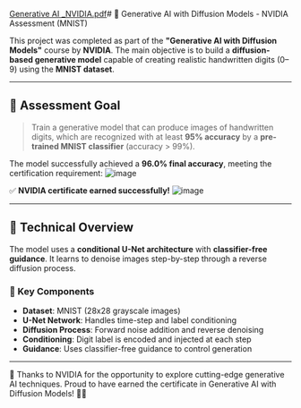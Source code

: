 [Generative AI _NVIDIA.pdf](https://github.com/user-attachments/files/19821207/Generative.AI._NVIDIA.pdf)# 🧠 Generative AI with Diffusion Models - NVIDIA Assessment (MNIST)

This project was completed as part of the **"Generative AI with Diffusion Models"** course by **NVIDIA**. The main objective is to build a **diffusion-based generative model** capable of creating realistic handwritten digits (0–9) using the **MNIST dataset**.

---

## 🎯 Assessment Goal

> Train a generative model that can produce images of handwritten digits, which are recognized with at least **95% accuracy** by a **pre-trained MNIST classifier** (accuracy > 99%).

The model successfully achieved a **96.0% final accuracy**, meeting the certification requirement:
![image](https://github.com/user-attachments/assets/0b75082d-f700-4cd4-91c1-6230a6a8af4b)


✅ **NVIDIA certificate earned successfully!**
![image](https://github.com/user-attachments/assets/c1850b9f-5efc-4749-8716-7d14cb191c69)

---

## 🧠 Technical Overview

The model uses a **conditional U-Net architecture** with **classifier-free guidance**. It learns to denoise images step-by-step through a reverse diffusion process.

### 🔧 Key Components

- **Dataset**: MNIST (28x28 grayscale images)
- **U-Net Network**: Handles time-step and label conditioning
- **Diffusion Process**: Forward noise addition and reverse denoising
- **Conditioning**: Digit label is encoded and injected at each step
- **Guidance**: Uses classifier-free guidance to control generation
---
🎉 Thanks to NVIDIA for the opportunity to explore cutting-edge generative AI techniques. Proud to have earned the certificate in Generative AI with Diffusion Models! 🧠✨



